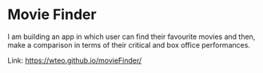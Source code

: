 # Movie Finder

I am building an app in which user can find their favourite movies and then, make a comparison in terms of their critical and box office performances.

Link: https://wteo.github.io/movieFinder/
